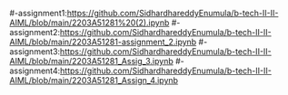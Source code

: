 #-assignment1:https://github.com/SidhardhareddyEnumula/b-tech-II-II-AIML/blob/main/2203A51281%20(2).ipynb
#-assignment2:https://github.com/SidhardhareddyEnumula/b-tech-II-II-AIML/blob/main/2203A51281-assignment_2.ipynb
#-assignment3:https://github.com/SidhardhareddyEnumula/b-tech-II-II-AIML/blob/main/2203A51281_Assig_3.ipynb
#-assignment4:https://github.com/SidhardhareddyEnumula/b-tech-II-II-AIML/blob/main/2203A51281_Assign_4.ipynb
